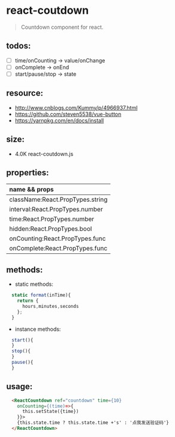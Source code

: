 # react-coutdown
> Countdown component for react.

## todos:
+ [ ] time/onCounting -> value/onChange
+ [ ] onComplete -> onEnd
+ [ ] start/pause/stop -> state

## resource:
+ http://www.cnblogs.com/Kummy/p/4966937.html
+ https://github.com/steven5538/vue-button
+ https://yarnpkg.com/en/docs/install


## size:
+ 4.0K	react-coutdown.js

## properties:
| name && props |
| :----|
| className:React.PropTypes.string |
| interval:React.PropTypes.number |
| time:React.PropTypes.number |
| hidden:React.PropTypes.bool |
| onCounting:React.PropTypes.func |
| onComplete:React.PropTypes.func |

## methods:
+ static methods:
```javascript
  static format(inTime){
    return {
      hours,minutes,seconds
    };
  }
```
+ instance methods:
```javascript
  start(){
  }
  stop(){
  }
  pause(){
  }
```

## usage:
```html
  <ReactCountdown ref="countdown" time={10}
    onCounting={(time)=>{
      this.setState({time})
    }}>
    {this.state.time ? this.state.time +'s' : '点我发送验证码'}
  </ReactCountdown>
```
